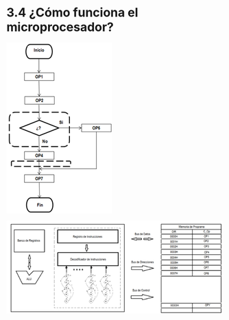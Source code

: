 # 3.4 ¿Cómo funciona el microprocesador?

![](../.gitbook/assets/image%20%2839%29.png)

![](../.gitbook/assets/image%20%2826%29.png)

